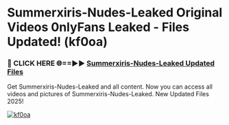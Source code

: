 # Summerxiris-Nudes-Leaked Original Videos 0nlyFans Leaked - Files Updated! (kf0oa)

<h3>🔴 CLICK HERE 🌐==►► <a href="https://tinyurl.com/5h6xmrr3" rel="nofollow">Summerxiris-Nudes-Leaked Updated Files</a></h3>

Get Summerxiris-Nudes-Leaked and all content. Now you can access all videos and pictures of Summerxiris-Nudes-Leaked. New Updated Files 2025!

[![kf0oa](https://i.imgur.com/KVD873Z.gif)](https://tinyurl.com/5h6xmrr3)
